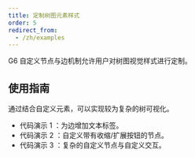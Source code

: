 ```yaml
---
title: 定制树图元素样式
order: 5
redirect_from:
  - /zh/examples
---
```


G6 自定义节点与边机制允许用户对树图视觉样式进行定制。

## 使用指南

通过结合自定义元素，可以实现较为复杂的树可视化。
- 代码演示 1 ：为边增加文本标签。
- 代码演示 2 ：自定义带有收缩/扩展按钮的节点。
- 代码演示 3 ：复杂的自定义节点与自定义交互。
